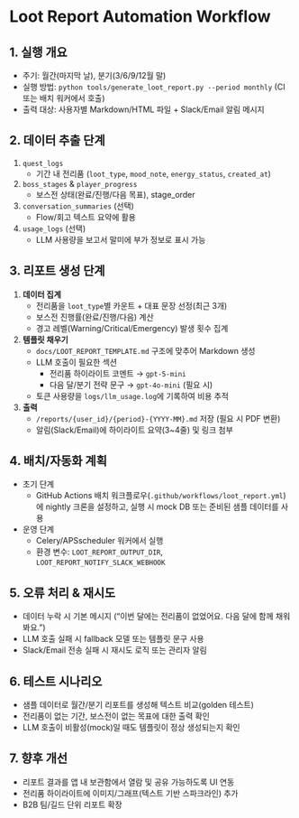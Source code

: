 # Loot Report Automation Workflow

## 1. 실행 개요
- 주기: 월간(마지막 날), 분기(3/6/9/12월 말)
- 실행 방법: `python tools/generate_loot_report.py --period monthly` (CI 또는 배치 워커에서 호출)
- 출력 대상: 사용자별 Markdown/HTML 파일 + Slack/Email 알림 메시지

## 2. 데이터 추출 단계
1. `quest_logs`
   - 기간 내 전리품 (`loot_type`, `mood_note`, `energy_status`, `created_at`)
2. `boss_stages` & `player_progress`
   - 보스전 상태(완료/진행/다음 목표), stage_order
3. `conversation_summaries` (선택)
   - Flow/회고 텍스트 요약에 활용
4. `usage_logs` (선택)
   - LLM 사용량을 보고서 말미에 부가 정보로 표시 가능

## 3. 리포트 생성 단계
1. **데이터 집계**
   - 전리품을 `loot_type`별 카운트 + 대표 문장 선정(최근 3개)
   - 보스전 진행률(완료/진행/다음) 계산
   - 경고 레벨(Warning/Critical/Emergency) 발생 횟수 집계
2. **템플릿 채우기**
   - `docs/LOOT_REPORT_TEMPLATE.md` 구조에 맞추어 Markdown 생성
   - LLM 호출이 필요한 섹션
     - 전리품 하이라이트 코멘트 → `gpt-5-mini`
     - 다음 달/분기 전략 문구 → `gpt-4o-mini` (필요 시)
   - 토큰 사용량을 `logs/llm_usage.log`에 기록하여 비용 추적
3. **출력**
   - `/reports/{user_id}/{period}-{YYYY-MM}.md` 저장 (필요 시 PDF 변환)
   - 알림(Slack/Email)에 하이라이트 요약(3~4줄) 및 링크 첨부

## 4. 배치/자동화 계획
- 초기 단계
  - GitHub Actions 배치 워크플로우(`.github/workflows/loot_report.yml`)에 nightly 크론을 설정하고,
    실행 시 mock DB 또는 준비된 샘플 데이터를 사용
- 운영 단계
  - Celery/APSscheduler 워커에서 실행
  - 환경 변수: `LOOT_REPORT_OUTPUT_DIR`, `LOOT_REPORT_NOTIFY_SLACK_WEBHOOK`

## 5. 오류 처리 & 재시도
- 데이터 누락 시 기본 메시지 (“이번 달에는 전리품이 없었어요. 다음 달에 함께 채워봐요.”)
- LLM 호출 실패 시 fallback 모델 또는 템플릿 문구 사용
- Slack/Email 전송 실패 시 재시도 로직 또는 관리자 알림

## 6. 테스트 시나리오
- 샘플 데이터로 월간/분기 리포트를 생성해 텍스트 비교(golden 테스트)
- 전리품이 없는 기간, 보스전이 없는 목표에 대한 출력 확인
- LLM 호출이 비활성(mock)일 때도 템플릿이 정상 생성되는지 확인

## 7. 향후 개선
- 리포트 결과를 앱 내 보관함에서 열람 및 공유 가능하도록 UI 연동
- 전리품 하이라이트에 이미지/그래프(텍스트 기반 스파크라인) 추가
- B2B 팀/길드 단위 리포트 확장
